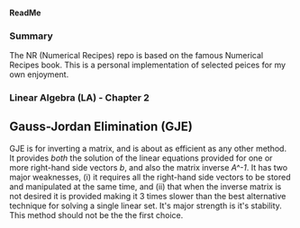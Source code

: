 #### ReadMe

### Summary
The NR (Numerical Recipes) repo is based on the famous Numerical Recipes book.
This is a personal implementation of selected peices for my own enjoyment.

### Linear Algebra (LA) - Chapter 2
## Gauss-Jordan Elimination (GJE)
GJE is for inverting a matrix, and is about as efficient as any other method. 
It provides *both* the solution of the linear equations provided for one or 
more right-hand side vectors *b*, and also the matrix inverse *A^-1*. It has
two major weaknesses, (i) it requires all the right-hand side vectors to be 
stored and manipulated at the same time, and (ii) that when the inverse matrix 
is not desired it is provided making it 3 times slower than the best alternative
technique for solving a single linear set. It's major strength is it's stability.
This method should not be the the first choice.
